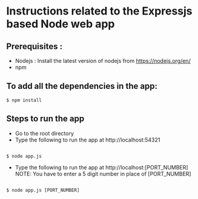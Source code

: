 # Instructions related to the Expressjs based Node web app

## Prerequisites :

* Nodejs : Install the latest version of nodejs from https://nodejs.org/en/
* npm 

## To add all the dependencies in the app:

```
$ npm install
```

## Steps to run the app

* Go to the root directory
* Type the following to run the app at http://localhost:54321
````

$ node app.js
````
* Type the following to run the app at http://localhost:[PORT_NUMBER]
NOTE: You have to enter a 5 digit number in place of [PORT_NUMBER]
````

$ node app.js [PORT_NUMBER]
````
